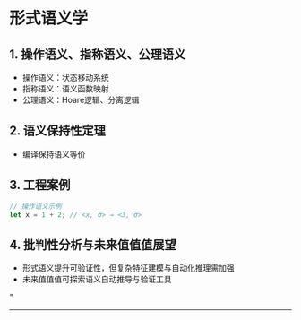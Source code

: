 ﻿# 形式语义学

## 1. 操作语义、指称语义、公理语义

- 操作语义：状态移动系统
- 指称语义：语义函数映射
- 公理语义：Hoare逻辑、分离逻辑

## 2. 语义保持性定理

- 编译保持语义等价

## 3. 工程案例

```rust
// 操作语义示例
let x = 1 + 2; // <x, σ> → <3, σ>
```

## 4. 批判性分析与未来值值值展望

- 形式语义提升可验证性，但复杂特征建模与自动化推理需加强
- 未来值值值可探索语义自动推导与验证工具

"

---
